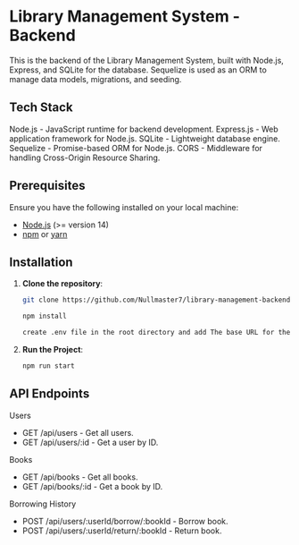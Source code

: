 # Library Management System - Backend

This is the backend of the Library Management System, built with Node.js, 
Express, and SQLite for the database. Sequelize is used as an ORM to manage data models, migrations, and seeding.

## Tech Stack
Node.js - JavaScript runtime for backend development.
Express.js - Web application framework for Node.js.
SQLite - Lightweight database engine.
Sequelize - Promise-based ORM for Node.js.
CORS - Middleware for handling Cross-Origin Resource Sharing.

## Prerequisites

Ensure you have the following installed on your local machine:

- [Node.js](https://nodejs.org/) (>= version 14)
- [npm](https://www.npmjs.com/) or [yarn](https://yarnpkg.com/)

## Installation

1. **Clone the repository**:

   ```bash
   git clone https://github.com/Nullmaster7/library-management-backend.git
   
   npm install

   create .env file in the root directory and add The base URL for the backend API : REACT_APP_API_URL=http://localhost:3001

2. **Run the Project**:
   ```bash
   npm run start 

## API Endpoints

Users

- GET /api/users - Get all users.
- GET /api/users/:id - Get a user by ID.

Books

- GET /api/books - Get all books.
- GET /api/books/:id - Get a book by ID.

Borrowing History

- POST /api/users/:userId/borrow/:bookId - Borrow book.
- POST /api/users/:userId/return/:bookId - Return book.
